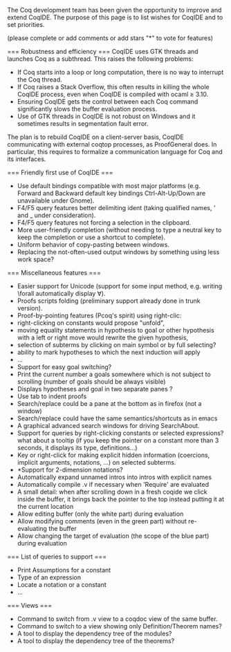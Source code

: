 The Coq development team has been given the opportunity to improve and extend CoqIDE. The purpose of this page is to list wishes for CoqIDE and to set priorities.

(please complete or add comments or add stars "*" to vote for features)

=== Robustness and efficiency ===
CoqIDE uses GTK threads and launches Coq as a subthread. This raises the following problems:

 * If Coq starts into a loop or long computation, there is no way to interrupt the Coq thread.
 * If Coq raises a Stack Overflow, this often results in killing the whole CoqIDE process, even when CoqIDE is compiled with ocaml ≥ 3.10.
 * Ensuring CoqIDE gets the control between each Coq command significantly slows the buffer evaluation process.
 * Use of GTK threads in CoqIDE is not robust on Windows and it sometimes results in segmentation fault error.

The plan is to rebuild CoqIDE on a client-server basis, CoqIDE communicating with external coqtop processes, as ProofGeneral does. In particular, this requires to formalize a communication language for Coq and its interfaces.

=== Friendly first use of CoqIDE ===
 * Use default bindings compatible with most major platforms (e.g. Forward and Backward default key bindings Ctrl-Alt-Up/Down are unavailable under Gnome).
 * F4/F5 query features better delimiting ident (taking qualified names, ' and _ under consideration).
 * F4/F5 query features not forcing a selection in the clipboard.
 * More user-friendly completion (without needing to type a neutral key to keep the completion or use a shortcut to complete).
 * Uniform behavior of copy-pasting between windows.
 * Replacing the not-often-used output windows by something using less work space?

=== Miscellaneous features ===
 * Easier support for Unicode (support for some input method, e.g. writing \forall automatically display ∀).
 * Proofs scripts folding (preliminary support already done in trunk version).
 * Proof-by-pointing features (Pcoq's spirit) using right-clic:
  * right-clicking on constants would propose "unfold",
  * moving equality statements in hypothesis to goal or other hypothesis with a left or right move would rewrite the given hypothesis,
  * selection of subterms by clicking on main symbol or by full selecting?
  * ability to mark hypotheses to which the next induction will apply
  * ...
 * Support for easy goal switching?
 * Print the current number a goals somewhere which is not subject to scrolling (number of goals should be always visible)
 * Displays hypotheses and goal in two separate panes ?
 * Use tab to indent proofs
 * Search/replace could be a pane at the bottom as in firefox (not a window)
 * Search/replace could have the same semantics/shortcuts as in emacs
 * A graphical advanced search windows for driving SearchAbout.
 * Support for queries by right-clicking constants or selected expressions? what about a tooltip (if you keep the pointer on a constant more than 3 seconds, it displays its type, definitions...)
 * Key or right-click for making explicit hidden information (coercions, implicit arguments, notations, ...) on selected subterms.
 * *Support for 2-dimension notations?
 * Automatically expand unnamed intros into intros with explicit names
 * Automatically compile .v  if necessary when 'Require' are evaluated
 * A small detail: when after scrolling down in a fresh coqide we click inside the buffer, it brings back the pointer to the top instead putting it at the current location
 * Allow editing buffer (only the white part) during evaluation
 * Allow modifying comments (even in the green part) without re-evaluating the buffer
 * Allow changing the target of evaluation (the scope of the blue part) during evaluation

=== List of queries to support ===
 * Print Assumptions for a constant
 * Type of an expression
 * Locate a notation or a constant
 * ...

=== Views ===
 * Command to switch from .v view to a coqdoc view of the same buffer.
 * Command to switch to a view showing only Definition/Theorem names?
 * A tool to display the dependency tree of the modules?
 * A tool to display the dependency tree of the theorems?
